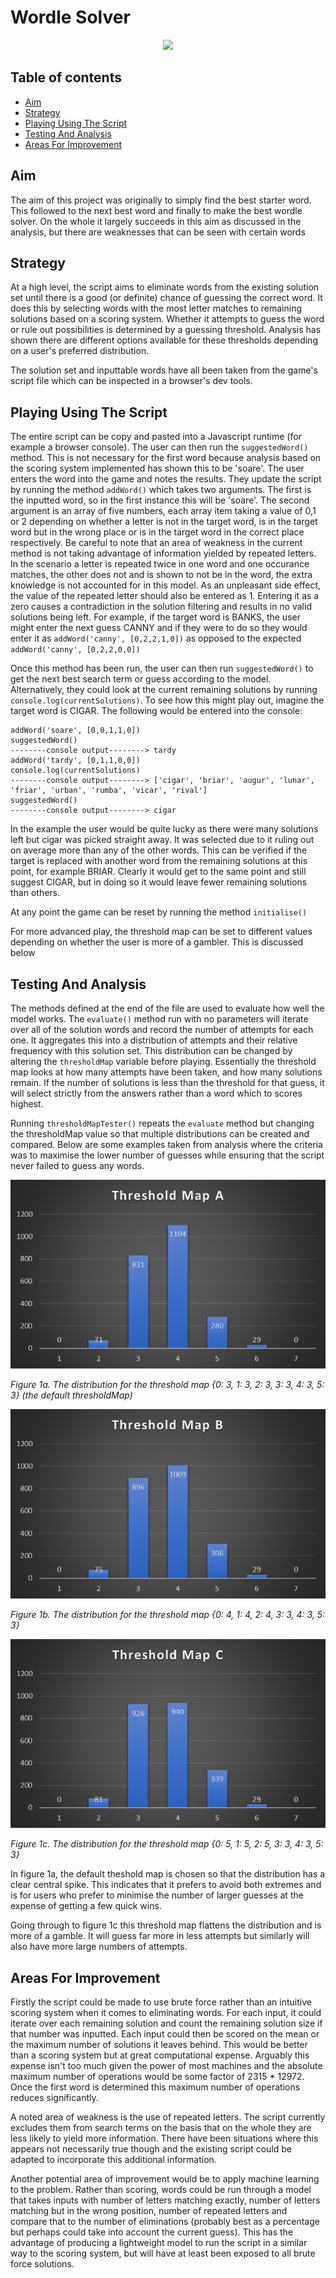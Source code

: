 Wordle Solver
=============

<p align="center">
    <a href=https://gitlab.com/aworrall2512/forex-predictor/-/blob/master/LICENSE" alt="Licence">
        <img src="https://img.shields.io/badge/license-MIT-yellow.svg" />
    </a>
</p>

Table of contents
-------
* [Aim](#aim)
* [Strategy](#strategy)
* [Playing Using The Script](#playing-using-the-script)
* [Testing And Analysis](#testing-and-analysis)
* [Areas For Improvement](#areas-for-improvement)

Aim
-------
The aim of this project was originally to simply find the best starter word. This followed to the next best word and finally to make the best wordle solver. On the whole it largely succeeds in this aim as discussed in the analysis, but there are weaknesses that can be seen with certain words


Strategy
-------
At a high level, the script aims to eliminate words from the existing solution set until there is a good (or definite) chance of guessing the correct word. It does this by selecting words with the most letter matches to remaining solutions based on a scoring system. Whether it attempts to guess the word or rule out possibilities is determined by a guessing threshold. Analysis has shown there are different options available for these thresholds depending on a user's preferred distribution.

The solution set and inputtable words have all been taken from the game's script file which can be inspected in a browser's dev tools.

Playing Using The Script
-------
The entire script can be copy and pasted into a Javascript runtime (for example a browser console). The user can then run the ```suggestedWord()``` method. This is not necessary for the first word because analysis based on the scoring system implemented has shown this to be 'soare'. The user enters the word into the game and notes the results. They update the script by running the method ```addWord()``` which takes two arguments. The first is the inputted word, so in the first instance this will be 'soare'. The second argument is an array of five numbers, each array item taking a value of 0,1 or 2 depending on whether a letter is not in the target word, is in the target word but in the wrong place or is in the target word in the correct place respectively. Be careful to note that an area of weakness in the current method is not taking advantage of information yielded by repeated letters. In the scenario a letter is repeated twice in one word and one occurance matches, the other does not and is shown to not be in the word, the extra knowledge is not accounted for in this model. As an unpleasant side effect, the value of the repeated letter should also be entered as 1. Entering it as a zero causes a contradiction in the solution filtering and results in no valid solutions being left. For example, if the target word is BANKS, the user might enter the next guess CANNY and if they were to do so they would enter it as ```addWord('canny', [0,2,2,1,0])``` as opposed to the expected ```addWord('canny', [0,2,2,0,0])```

Once this method has been run, the user can then run ```suggestedWord()``` to get the next best search term or guess according to the model. Alternatively, they could look at the current remaining solutions by running ```console.log(currentSolutions)```. To see how this might play out, imagine the target word is CIGAR. The following would be entered into the console:
```
addWord('soare', [0,0,1,1,0])
suggestedWord()
--------console output--------> tardy
addWord('tardy', [0,1,1,0,0])
console.log(currentSolutions)
--------console output--------> ['cigar', 'briar', 'augur', 'lunar', 'friar', 'urban', 'rumba', 'vicar', 'rival']
suggestedWord()
--------console output--------> cigar
```

In the example the user would be quite lucky as there were many solutions left but cigar was picked straight away. It was selected due to it ruling out on average more than any of the other words. This can be verified if the target is replaced with another word from the remaining solutions at this point, for example BRIAR. Clearly it would get to the same point and still suggest CIGAR, but in doing so it would leave fewer remaining solutions than others. 

At any point the game can be reset by running the method ```initialise()```

For more advanced play, the threshold map can be set to different values depending on whether the user is more of a gambler. This is discussed below


Testing And Analysis
-------
The methods defined at the end of the file are used to evaluate how well the model works. The ```evaluate()``` method run with no parameters will iterate over all of the solution words and record the number of attempts for each one. It aggregates this into a distribution of attempts and their relative frequency with this solution set. This distribution can be changed by altering the ```thresholdMap``` variable before playing. Essentially the threshold map looks at how many attempts have been taken, and how many solutions remain. If the number of solutions is less than the threshold for that guess, it will select strictly from the answers rather than a word which to scores highest. 

Running ```thresholdMapTester()``` repeats the ```evaluate``` method but changing the thresholdMap value so that multiple distributions can be created and compared. Below are some examples taken from analysis where the criteria was to maximise the lower number of guesses while ensuring that the script never failed to guess any words.

<img src="https://raw.githubusercontent.com/ayorkshireworrall/wordle-solver/main/figures/threshold-map-a.png" alt="Figure 1">

<em>Figure 1a. The distribution for the threshold map {0: 3, 1: 3, 2: 3, 3: 3, 4: 3, 5: 3} (the default thresholdMap)</em>

<img src="https://raw.githubusercontent.com/ayorkshireworrall/wordle-solver/main/figures/threshold-map-b.png" alt="Figure 1b">

<em>Figure 1b. The distribution for the threshold map {0: 4, 1: 4, 2: 4, 3: 3, 4: 3, 5: 3}</em>



<img src="https://raw.githubusercontent.com/ayorkshireworrall/wordle-solver/main/figures/threshold-map-c.png" alt="Figure 1c">

<em>Figure 1c. The distribution for the threshold map {0: 5, 1: 5, 2: 5, 3: 3, 4: 3, 5: 3}</em>

In figure 1a, the default theshold map is chosen so that the distribution has a clear central spike. This indicates that it prefers to avoid both extremes and is for users who prefer to minimise the number of larger guesses at the expense of getting a few quick wins.

Going through to figure 1c this threshold map flattens the distribution and is more of a gamble. It will guess far more in less attempts but similarly will also have more large numbers of attempts.

Areas For Improvement
-------
Firstly the script could be made to use brute force rather than an intuitive scoring system when it comes to eliminating words. For each input, it could iterate over each remaining solution and count the remaining solution size if that number was inputted. Each input could then be scored on the mean or the maximum number of solutions it leaves behind. This would be better than a scoring system but at great computational expense. Arguably this expense isn't too much given the power of most machines and the absolute maximum number of operations would be some factor of 2315 * 12972. Once the first word is determined this maximum number of operations reduces significantly.

A noted area of weakness is the use of repeated letters. The script currently excludes them from search terms on the basis that on the whole they are less likely to yield more information. There have been situations where this appears not necessarily true though and the existing script could be adapted to incorporate this additional information.

Another potential area of improvement would be to apply machine learning to the problem. Rather than scoring, words could be run through a model that takes inputs with number of letters matching exactly, number of letters matching but in the wrong position, number of repeated letters and compare that to the number of eliminations (probably best as a percentage but perhaps could take into account the current guess). This has the advantage of producing a lightweight model to run the script in a similar way to the scoring system, but will have at least been exposed to all brute force solutions.